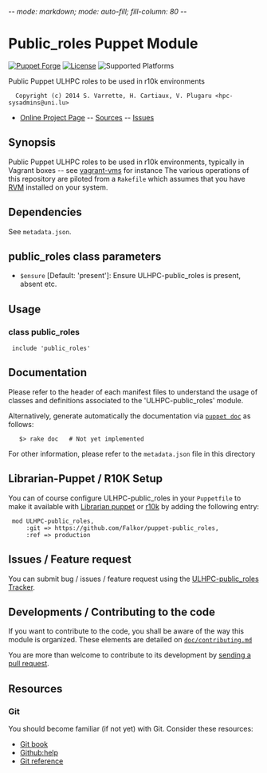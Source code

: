 -*- mode: markdown; mode: auto-fill; fill-column: 80 -*-

# Public_roles Puppet Module 

[![Puppet Forge](http://img.shields.io/puppetforge/v/ULHPC/public_roles.svg)](https://forge.puppetlabs.com//ULHPC/public_roles)
[![License](http://img.shields.io/:license-apache2.0-blue.svg)](LICENSE)
![Supported Platforms](http://img.shields.io/badge/platform-debian-lightgrey.svg)

Public Puppet ULHPC roles to be used in r10k environments

      Copyright (c) 2014 S. Varrette, H. Cartiaux, V. Plugaru <hpc-sysadmins@uni.lu>
      

* [Online Project Page](https://github.com/Falkor/puppet-public_roles)  -- [Sources](https://github.com/Falkor/puppet-public_roles) -- [Issues](https://github.com/Falkor/puppet-public_roles/issues)

## Synopsis

Public Puppet ULHPC roles to be used in r10k environments, typically in Vagrant boxes -- see [vagrant-vms](https://github.com/Falkor/vagrant-vms) for instance
The various operations of this repository are piloted from a `Rakefile` which
assumes that you have [RVM](https://rvm.io/) installed on your system.

## Dependencies

See `metadata.json`.

## public_roles class parameters

* `$ensure` [Default: 'present']: Ensure ULHPC-public_roles is present, absent etc. 

## Usage

### class public_roles

     include 'public_roles'


## Documentation

Please refer to the header of each manifest files to understand the usage of
classes and definitions associated to the 'ULHPC-public_roles' module.
 
Alternatively, generate automatically the documentation via
[`puppet doc`](http://docs.puppetlabs.com/man/doc.html) as follows:  

       $> rake doc   # Not yet implemented
       
For other information, please refer to the `metadata.json` file in this directory 

## Librarian-Puppet / R10K Setup

You can of course configure ULHPC-public_roles in your `Puppetfile` to make it 
available with [Librarian puppet](http://librarian-puppet.com/) or
[r10k](https://github.com/adrienthebo/r10k) by adding the following entry:

     mod ULHPC-public_roles, 
         :git => https://github.com/Falkor/puppet-public_roles,
         :ref => production 


## Issues / Feature request

You can submit bug / issues / feature request using the 
[ULHPC-public_roles Tracker](https://github.com/Falkor/puppet-public_roles/issues). 


## Developments / Contributing to the code 

If you want to contribute to the code, you shall be aware of the way this module
is organized.
These elements are detailed on [`doc/contributing.md`](doc/contributing.md)

You are more than welcome to contribute to its development by 
[sending a pull request](https://help.github.com/articles/using-pull-requests). 

## Resources

### Git 

You should become familiar (if not yet) with Git. Consider these resources: 

* [Git book](http://book.git-scm.com/index.html)
* [Github:help](http://help.github.com/mac-set-up-git/)
* [Git reference](http://gitref.org/)

